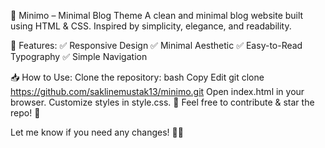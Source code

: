 🌿 Minimo – Minimal Blog Theme
A clean and minimal blog website built using HTML & CSS. Inspired by simplicity, elegance, and readability.

📌 Features:
✅ Responsive Design
✅ Minimal Aesthetic
✅ Easy-to-Read Typography
✅ Simple Navigation

📥 How to Use:
Clone the repository:
bash
Copy
Edit
git clone https://github.com/saklinemustak13/minimo.git
Open index.html in your browser.
Customize styles in style.css.
🔖 Feel free to contribute & star the repo! 🌟

Let me know if you need any changes! 🚀😊
